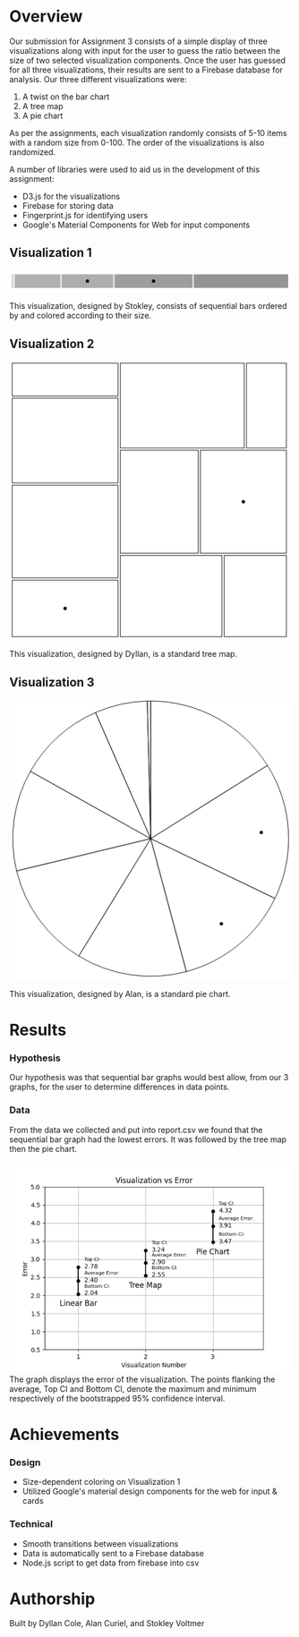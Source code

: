 # Overview

Our submission for Assignment 3 consists of a simple display of three visualizations along with input for the user to guess the ratio between the size of two selected visualization components. Once the user has guessed for all three visualizations, their results are sent to a Firebase database for analysis. Our three different visualizations were:
1. A twist on the bar chart
2. A tree map
3. A pie chart

As per the assignments, each visualization randomly consists of 5-10 items with a random size from 0-100. The order of the visualizations is also randomized.

A number of libraries were used to aid us in the development of this assignment:
* D3.js for the visualizations
* Firebase for storing data
* Fingerprint.js for identifying users
* Google's Material Components for Web for input components


## Visualization 1
![Bar Chart](img/bar.png)

This visualization, designed by Stokley, consists of sequential bars ordered by and colored according to their size.

## Visualization 2
![Tree Map](img/tree.png)

This visualization, designed by Dyllan, is a standard tree map.

## Visualization 3
![Pie Chart](img/pie.png)

This visualization, designed by Alan, is a standard pie chart.

# Results
### Hypothesis
Our hypothesis was that sequential bar graphs would best allow, from our 3 graphs, for the user to determine differences in data points.
### Data
From the data we collected and put into report.csv we found that the sequential bar graph had the lowest errors. It was followed by the tree map then the pie chart.

![Visualization Error](img/visualizationErrorV2.png)
<br />
The graph displays the error of the visualization. The points flanking the average, Top CI and Bottom CI, denote the maximum and minimum respectively of the bootstrapped
95% confidence interval.

# Achievements
### Design
- Size-dependent coloring on Visualization 1
- Utilized Google's material design components for the web for input & cards

### Technical
- Smooth transitions between visualizations
- Data is automatically sent to a Firebase database
- Node.js script to get data from firebase into csv

# Authorship

Built by Dyllan Cole, Alan Curiel, and Stokley Voltmer
